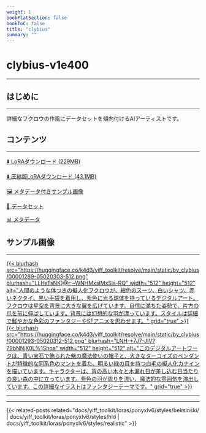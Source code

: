 ```yaml
---
weight: 1
bookFlatSection: false
bookToC: false
title: "clybius"
summary: ""
---
```


<!--markdownlint-disable MD025 MD033 -->

# clybius-v1e400

---

## はじめに

---

詳細なフクロウの作風にデータセットを傾向付けるAIアーティストです。

## コンテンツ

---

[⬇️ LoRAダウンロード (229MB)](https://huggingface.co/k4d3/yiff_toolkit/resolve/main/ponyxl_loras/by_clybius-v1e400.safetensors?download=true)

[⬇️ 圧縮版LoRAダウンロード (43.1MB)](https://huggingface.co/k4d3/yiff_toolkit/resolve/main/ponyxl_loras_shrunk_2/by_clybius-v1e400_frockpt1_th-3.55.safetensors?download=true)

[🖼️ メタデータ付きサンプル画像](https://huggingface.co/k4d3/yiff_toolkit/tree/main/static/{})

[📐 データセット](https://huggingface.co/datasets/k4d3/furry/tree/main/by_clybius)

[📊 メタデータ](https://huggingface.co/k4d3/yiff_toolkit/raw/main/ponyxl_loras/by_clybius-v1e400.json)

## サンプル画像

---
<div class="image-grid">
  <div class="image-grid-container">
    <a href="https://huggingface.co/k4d3/yiff_toolkit/resolve/main/static/by_clybius/00001289-05020303.png">
      {{< blurhash
        src="https://huggingface.co/k4d3/yiff_toolkit/resolve/main/static/by_clybius/00001289-05020303-512.png"
        blurhash="LLHxTsNK}@r;~WNHMxslMxSis-RQ"
        width="512"
        height="512"
        alt="人間のような体つきの擬人化フクロウが、紺色のスーツ、白いシャツ、赤いネクタイ、黒い手袋を着用し、紫色に光る球体を持っているデジタルアート。フクロウは星空を背景に大きな翼を広げています。自信に満ちた姿勢で、片方の爪を前に伸ばしています。背景には幻想的な羽が漂っています。スタイルは詳細で鮮やかな色彩のファンタジーやSFアニメを思わせます。"
        grid="true"
      >}}
    </a>
  </div>
</div>
<div class="image-grid">
  <div class="image-grid-container">
    <a href="https://huggingface.co/k4d3/yiff_toolkit/resolve/main/static/by_clybius/00001293-05020312.png">
      {{< blurhash
        src="https://huggingface.co/k4d3/yiff_toolkit/resolve/main/static/by_clybius/00001293-05020312-512.png"
        blurhash="LNH-+7J7-JIV?79bNNjX0L%1Shoa"
        width="512"
        height="512"
        alt="このデジタルアートワークは、青い宝石で飾られた紫の魔法使いの帽子と、大きなターコイズのペンダントが特徴的な同系色のマントを着た、明るい緑の目を持つ白毛の擬人化カナインを描いています。キャラクターは、背の高い木々と木漏れ日が差し込む日当たりの良い森の中に立っています。紫色の羽が周りを漂い、魔法的な雰囲気を演出しています。この詳細なイラストはファンタジーテーマです。"
        grid="true"
      >}}
    </a>
  </div>
</div>

---

---

{{< related-posts related="docs/yiff_toolkit/loras/ponyxlv6/styles/beksinski/ | docs/yiff_toolkit/loras/ponyxlv6/styles/hld | docs/yiff_toolkit/loras/ponyxlv6/styles/realistic" >}}
